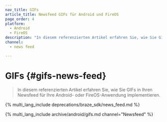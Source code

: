 ```yaml
---
nav_title: GIFs
article_title: Newsfeed GIFs für Android und FireOS
page_order: 4
platform: 
  - Android
  - FireOS
description: "In diesem referenzierten Artikel erfahren Sie, wie Sie GIFs in Ihren Newsfeed für Ihre Android- oder FireOS-Anwendung implementieren."
channel:
  - news feed

---
```


# GIFs {#gifs-news-feed}

> In diesem referenzierten Artikel erfahren Sie, wie Sie GIFs in Ihren Newsfeed für Ihre Android- oder FireOS-Anwendung implementieren.

{% multi_lang_include deprecations/braze_sdk/news_feed.md %}

{% multi_lang_include archive/android/gifs.md channel="Newsfeed" %}


